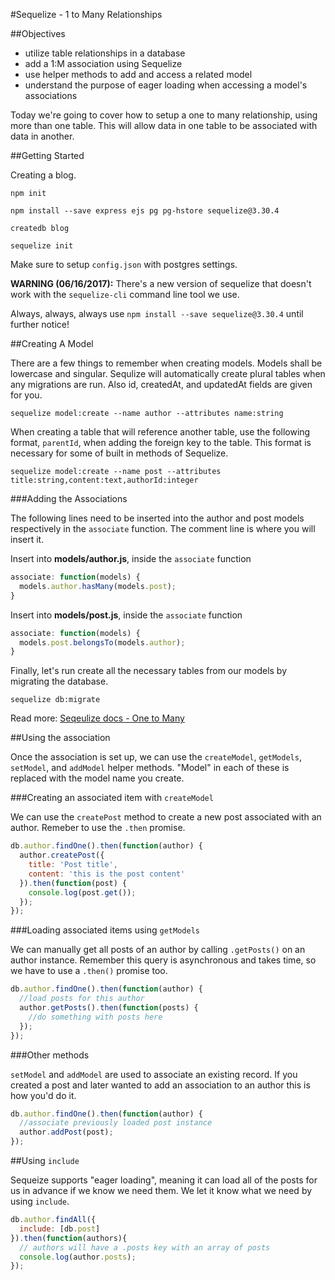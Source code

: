 #Sequelize - 1 to Many Relationships

##Objectives

* utilize table relationships in a database
* add a 1:M association using Sequelize
* use helper methods to add and access a related model
* understand the purpose of eager loading when accessing a model's associations

Today we're going to cover how to setup a one to many relationship, using more than one table. This will allow data in one table to be associated with data in another.

##Getting Started

Creating a blog.

```
npm init

npm install --save express ejs pg pg-hstore sequelize@3.30.4

createdb blog

sequelize init
```

Make sure to setup `config.json` with postgres settings.

**WARNING (06/16/2017):**
There's a new version of sequelize that doesn't work with the `sequelize-cli`
command line tool we use.

Always, always, always use `npm install --save sequelize@3.30.4` until further
notice!

##Creating A Model

There are a few things to remember when creating models. Models shall be lowercase and singular. Sequlize will automatically create plural tables when any migrations are run. Also id, createdAt, and updatedAt fields are given for you.

```
sequelize model:create --name author --attributes name:string
```

When creating a table that will reference another table, use the following format, `parentId`, when adding the foreign key to the table. This format is necessary for some of built in methods of Sequelize.

```
sequelize model:create --name post --attributes title:string,content:text,authorId:integer
```

###Adding the Associations

The following lines need to be inserted into the author and post models respectively in the `associate` function. The comment line is where you will insert it.

Insert into **models/author.js**, inside the `associate` function

```js
associate: function(models) {
  models.author.hasMany(models.post);
}
```

Insert into **models/post.js**, inside the `associate` function

```js
associate: function(models) {
  models.post.belongsTo(models.author);
}
```

Finally, let's run create all the necessary tables from our models by migrating the database.

```
sequelize db:migrate
```

Read more: [Seqeulize docs - One to Many](http://docs.sequelizejs.com/en/latest/docs/associations/#one-to-many-associations)

##Using the association

Once the association is set up, we can use the `createModel`, `getModels`, `setModel`, and `addModel` helper methods. "Model" in each of these is replaced with the model name you create.

###Creating an associated item with `createModel`

We can use the `createPost` method to create a new post associated with an author. Remeber to use the `.then` promise.

```js
db.author.findOne().then(function(author) {
  author.createPost({
    title: 'Post title',
    content: 'this is the post content'
  }).then(function(post) {
    console.log(post.get());
  });
});
```

###Loading associated items using `getModels`

We can manually get all posts of an author by calling `.getPosts()` on an author instance. Remember this query is asynchronous and takes time, so we have to  use a `.then()` promise too.

```js
db.author.findOne().then(function(author) {
  //load posts for this author
  author.getPosts().then(function(posts) {
    //do something with posts here
  });
});
```

###Other methods

`setModel` and `addModel` are used to associate an existing record. If you created a post and later wanted to add an association to an author this is how you'd do it.

```js
db.author.findOne().then(function(author) {
  //associate previously loaded post instance
  author.addPost(post);
});
```


##Using `include`

Sequeize supports "eager loading", meaning it can load all of the posts for us in advance if we know we need them. We let it know what we need by using `include`.

```js
db.author.findAll({
  include: [db.post]
}).then(function(authors){
  // authors will have a .posts key with an array of posts
  console.log(author.posts);
});
```
